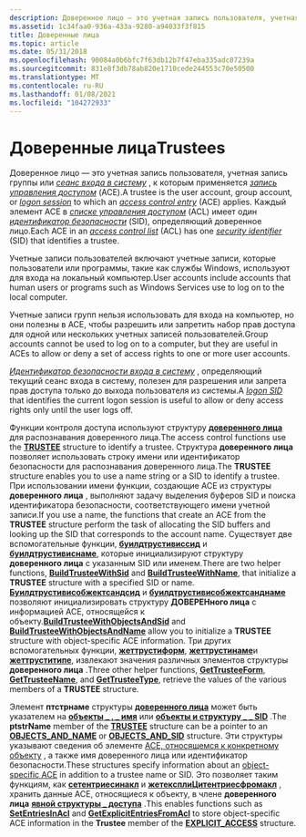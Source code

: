 ```yaml
---
description: Доверенное лицо — это учетная запись пользователя, учетная запись группы или сеанс входа в систему, к которым применяется запись управления доступом (ACE). Каждый элемент ACE в списке управления доступом (ACL) имеет один идентификатор безопасности (SID), определяющий доверенное лицо.
ms.assetid: 1c34faa0-936a-433a-9280-a94033f3f815
title: Доверенные лица
ms.topic: article
ms.date: 05/31/2018
ms.openlocfilehash: 90084a0b6bfc7f63db12b7f47eba335adc87239a
ms.sourcegitcommit: 831e8f3db78ab820e1710cede244553c70e50500
ms.translationtype: MT
ms.contentlocale: ru-RU
ms.lasthandoff: 01/08/2021
ms.locfileid: "104272933"
---
```

# <a name="trustees"></a><span data-ttu-id="216a4-104">Доверенные лица</span><span class="sxs-lookup"><span data-stu-id="216a4-104">Trustees</span></span>

<span data-ttu-id="216a4-105">Доверенное лицо — это учетная запись пользователя, учетная запись группы или [*сеанс входа в систему*](/windows/desktop/SecGloss/l-gly) , к которым применяется [*запись управления доступом*](/windows/desktop/SecGloss/a-gly) (ACE).</span><span class="sxs-lookup"><span data-stu-id="216a4-105">A trustee is the user account, group account, or [*logon session*](/windows/desktop/SecGloss/l-gly) to which an [*access control entry*](/windows/desktop/SecGloss/a-gly) (ACE) applies.</span></span> <span data-ttu-id="216a4-106">Каждый элемент ACE в [*списке управления доступом*](/windows/desktop/SecGloss/a-gly) (ACL) имеет один [*идентификатор безопасности*](/windows/desktop/SecGloss/s-gly) (SID), определяющий доверенное лицо.</span><span class="sxs-lookup"><span data-stu-id="216a4-106">Each ACE in an [*access control list*](/windows/desktop/SecGloss/a-gly) (ACL) has one [*security identifier*](/windows/desktop/SecGloss/s-gly) (SID) that identifies a trustee.</span></span>

<span data-ttu-id="216a4-107">Учетные записи пользователей включают учетные записи, которые пользователи или программы, такие как службы Windows, используют для входа на локальный компьютер.</span><span class="sxs-lookup"><span data-stu-id="216a4-107">User accounts include accounts that human users or programs such as Windows Services use to log on to the local computer.</span></span>

<span data-ttu-id="216a4-108">Учетные записи групп нельзя использовать для входа на компьютер, но они полезны в ACE, чтобы разрешить или запретить набор прав доступа для одной или нескольких учетных записей пользователей.</span><span class="sxs-lookup"><span data-stu-id="216a4-108">Group accounts cannot be used to log on to a computer, but they are useful in ACEs to allow or deny a set of access rights to one or more user accounts.</span></span>

<span data-ttu-id="216a4-109">[*Идентификатор безопасности входа в систему*](/windows/desktop/SecGloss/l-gly) , определяющий текущий сеанс входа в систему, полезен для разрешения или запрета прав доступа только до выхода пользователя из системы.</span><span class="sxs-lookup"><span data-stu-id="216a4-109">A [*logon SID*](/windows/desktop/SecGloss/l-gly) that identifies the current logon session is useful to allow or deny access rights only until the user logs off.</span></span>

<span data-ttu-id="216a4-110">Функции контроля доступа используют структуру [**доверенного лица**](/windows/desktop/api/AccCtrl/ns-accctrl-trustee_a) для распознавания доверенного лица.</span><span class="sxs-lookup"><span data-stu-id="216a4-110">The access control functions use the [**TRUSTEE**](/windows/desktop/api/AccCtrl/ns-accctrl-trustee_a) structure to identify a trustee.</span></span> <span data-ttu-id="216a4-111">Структура **доверенного лица** позволяет использовать строку имени или идентификатор безопасности для распознавания доверенного лица.</span><span class="sxs-lookup"><span data-stu-id="216a4-111">The **TRUSTEE** structure enables you to use a name string or a SID to identify a trustee.</span></span> <span data-ttu-id="216a4-112">При использовании имени функции, создающие ACE из структуры **доверенного лица** , выполняют задачу выделения буферов SID и поиска идентификатора безопасности, соответствующего имени учетной записи.</span><span class="sxs-lookup"><span data-stu-id="216a4-112">If you use a name, the functions that create an ACE from the **TRUSTEE** structure perform the task of allocating the SID buffers and looking up the SID that corresponds to the account name.</span></span> <span data-ttu-id="216a4-113">Существует две вспомогательные функции, [**буилдтрустивиссид**](/windows/desktop/api/Aclapi/nf-aclapi-buildtrusteewithsida) и [**буилдтрустивиснаме**](/windows/desktop/api/Aclapi/nf-aclapi-buildtrusteewithnamea), которые инициализируют структуру **доверенного лица** с указанным SID или именем.</span><span class="sxs-lookup"><span data-stu-id="216a4-113">There are two helper functions, [**BuildTrusteeWithSid**](/windows/desktop/api/Aclapi/nf-aclapi-buildtrusteewithsida) and [**BuildTrusteeWithName**](/windows/desktop/api/Aclapi/nf-aclapi-buildtrusteewithnamea), that initialize a **TRUSTEE** structure with a specified SID or name.</span></span> <span data-ttu-id="216a4-114">[**Буилдтрустивисобжектсандсид**](/windows/desktop/api/Aclapi/nf-aclapi-buildtrusteewithobjectsandsida) и [**буилдтрустивисобжектсанднаме**](/windows/desktop/api/Aclapi/nf-aclapi-buildtrusteewithobjectsandnamea) позволяют инициализировать структуру **ДОВЕРЕНного лица** с информацией ACE, относящейся к объекту.</span><span class="sxs-lookup"><span data-stu-id="216a4-114">[**BuildTrusteeWithObjectsAndSid**](/windows/desktop/api/Aclapi/nf-aclapi-buildtrusteewithobjectsandsida) and [**BuildTrusteeWithObjectsAndName**](/windows/desktop/api/Aclapi/nf-aclapi-buildtrusteewithobjectsandnamea) allow you to initialize a **TRUSTEE** structure with object-specific ACE information.</span></span> <span data-ttu-id="216a4-115">Три других вспомогательных функции, [**жеттрустиформ**](/windows/desktop/api/Aclapi/nf-aclapi-gettrusteeforma), [**жеттрустинаме**](/windows/desktop/api/Aclapi/nf-aclapi-gettrusteenamea)и [**жеттруститипе**](/windows/desktop/api/Aclapi/nf-aclapi-gettrusteetypea), извлекают значения различных элементов структуры **доверенного лица** .</span><span class="sxs-lookup"><span data-stu-id="216a4-115">Three other helper functions, [**GetTrusteeForm**](/windows/desktop/api/Aclapi/nf-aclapi-gettrusteeforma), [**GetTrusteeName**](/windows/desktop/api/Aclapi/nf-aclapi-gettrusteenamea), and [**GetTrusteeType**](/windows/desktop/api/Aclapi/nf-aclapi-gettrusteetypea), retrieve the values of the various members of a **TRUSTEE** structure.</span></span>

<span data-ttu-id="216a4-116">Элемент **птстрнаме** структуры [**доверенного лица**](/windows/desktop/api/AccCtrl/ns-accctrl-trustee_a) может быть указателем на [**объекты \_ , \_ имя**](/windows/desktop/api/AccCtrl/ns-accctrl-objects_and_name_a) или [**объекты и структуру \_ \_ SID**](/windows/desktop/api/AccCtrl/ns-accctrl-objects_and_sid) .</span><span class="sxs-lookup"><span data-stu-id="216a4-116">The **ptstrName** member of the [**TRUSTEE**](/windows/desktop/api/AccCtrl/ns-accctrl-trustee_a) structure can be a pointer to an [**OBJECTS\_AND\_NAME**](/windows/desktop/api/AccCtrl/ns-accctrl-objects_and_name_a) or [**OBJECTS\_AND\_SID**](/windows/desktop/api/AccCtrl/ns-accctrl-objects_and_sid) structure.</span></span> <span data-ttu-id="216a4-117">Эти структуры указывают сведения об элементе [ACE, относящемся к конкретному объекту](object-specific-aces.md) , а также имя доверенного лица или идентификатор безопасности.</span><span class="sxs-lookup"><span data-stu-id="216a4-117">These structures specify information about an [object-specific ACE](object-specific-aces.md) in addition to a trustee name or SID.</span></span> <span data-ttu-id="216a4-118">Это позволяет таким функциям, как [**сетентриесинакл**](/windows/desktop/api/Aclapi/nf-aclapi-setentriesinacla) и [**жетексплиЦитентриесфромакл**](/windows/desktop/api/Aclapi/nf-aclapi-getexplicitentriesfromacla) , хранить данные ACE, относящиеся к объекту, в члене **доверенного лица** [**явной структуры \_ доступа**](/windows/desktop/api/AccCtrl/ns-accctrl-explicit_access_a) .</span><span class="sxs-lookup"><span data-stu-id="216a4-118">This enables functions such as [**SetEntriesInAcl**](/windows/desktop/api/Aclapi/nf-aclapi-setentriesinacla) and [**GetExplicitEntriesFromAcl**](/windows/desktop/api/Aclapi/nf-aclapi-getexplicitentriesfromacla) to store object-specific ACE information in the **Trustee** member of the [**EXPLICIT\_ACCESS**](/windows/desktop/api/AccCtrl/ns-accctrl-explicit_access_a) structure.</span></span>

 

 
